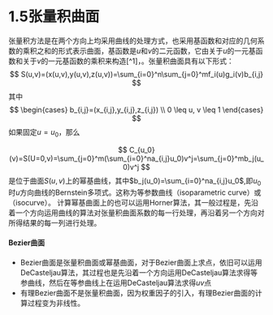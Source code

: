 # 1.5张量积曲面


张量积方法是在两个方向上均采用曲线的处理方式，也采用基函数和对应的几何系数的乘积之和的形式表示曲面，基函数是$u$和$v$的二元函数，它由关于$u$的一元基函数和关于$v$的一元基函数的乘积来构造[^1]，。张量积曲面具有以下形式：
$$
S(u,v)=(x(u,v),y(u,v),z(u,v))=\sum_{i=0}^n\sum_{j=0}^mf_i(u)g_i(v)b_{i,j}
$$
其中
$$
\begin{cases}
    b_{i,j}=(x_{i,j},y_{i,j},z_{i,j}) \\
    0 \leq u, v \leq 1
\end{cases}
$$
如果固定$u=u_0$，那么

$$
C_{u_0}(v)=S(U=0,v)=\sum_{j=0}^m(\sum_{i=0}^na_{i,j}u_0)v^j=\sum_{j=0}^mb_j(u_0)v^j
$$
是位于曲面$S(u,v)$上的幂基曲线，其中$b_j(u_0)=\sum_{i=0}^na_{i,j}u_0$,即$u_0$时$u$方向曲线的Bernstein多项式。这称为等参数曲线（isoparametric curve）或（isocurve）。
计算幂基曲面上的也可以运用Horner算法，其一般过程是，先沿着一个方向运用曲线的算法对张量积曲面系数的每一行处理，再沿着另一个方向对所得结果的每一列进行处理。
#### Bezier曲面
- Bezier曲面是张量积曲面或幂基曲面，对于Bezier曲面上求点，依旧可以运用DeCasteljau算法，其过程也是先沿着一个方向运用DeCasteljau算法求得等参曲线，然后在等参曲线上在运用DeCasteljau算法求得$uv$点
- 有理Bezier曲面不是张量积曲面，因为权重因子的引入，有理Bezier曲面的计算过程变为非线性。
